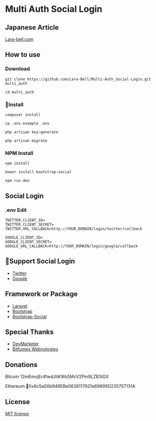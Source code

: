 # Multi Auth Social Login

## Japanese Article

[Lara-bell.com](https://lara-bell.com/2017/11/multi-auth/)

## How to use

### Download

```
git clone https://github.com/Lara-Bell/Multi-Auth_Social-Login.git multi_auth

cd multi_auth
```

### Install

```
composer install

cp .env.example .env

php artisan key:generate

php artisan migrate
```

### NPM Install

```
npm install

bower install bootstrap-social

npm run dev
```

## Social Login

### .env Edit

```
TWITTER_CLIENT_ID=
TWITTER_CLIENT_SECRET=
TWITTER_URL_CALLBACK=http://YOUR_DOMAIN/login/twitter/callback

GOOGLE_CLIENT_ID=
GOOGLE_CLIENT_SECRET=
GOOGLE_URL_CALLBACK=http://YOUR_DOMAIN/login/google/callback
```

## Support Social Login

- [Twitter](https://apps.twitter.com)
- [Google](https://console.developers.google.com)

## Framework or Package

- [Laravel](https://laravel.com)
- [Bootstrap](https://getbootstrap.com/docs/3.3/)
- [Bootstrap-Social](https://lipis.github.io/bootstrap-social/)

## Special Thanks

- [DevMarketer](https://github.com/DevMarketer/multiauth_tutorial)
- [Bitfumes Webnologies](https://www.youtube.com/channel/UC_hG9fglfmShkwex1KVydHA)

## Donations

Bitcoin 12mEmvjEr4fwdJtiKWs5McV2Pm9LZB3iGX

Ethereum 0x8c5a00b946EBe0636117921e69695D235757131A

## License

[MIT license](http://opensource.org/licenses/MIT).
